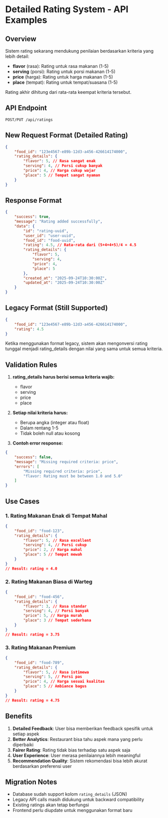 # Detailed Rating System - API Examples

## Overview

Sistem rating sekarang mendukung penilaian berdasarkan kriteria yang lebih detail:

-   **flavor** (rasa): Rating untuk rasa makanan (1-5)
-   **serving** (porsi): Rating untuk porsi makanan (1-5)
-   **price** (harga): Rating untuk harga makanan (1-5)
-   **place** (tempat): Rating untuk tempat/suasana (1-5)

Rating akhir dihitung dari rata-rata keempat kriteria tersebut.

## API Endpoint

`POST/PUT /api/ratings`

## New Request Format (Detailed Rating)

```json
{
    "food_id": "123e4567-e89b-12d3-a456-426614174000",
    "rating_details": {
        "flavor": 5, // Rasa sangat enak
        "serving": 4, // Porsi cukup banyak
        "price": 4, // Harga cukup wajar
        "place": 5 // Tempat sangat nyaman
    }
}
```

## Response Format

```json
{
    "success": true,
    "message": "Rating added successfully",
    "data": {
        "id": "rating-uuid",
        "user_id": "user-uuid",
        "food_id": "food-uuid",
        "rating": 4.5, // Rata-rata dari (5+4+4+5)/4 = 4.5
        "rating_details": {
            "flavor": 5,
            "serving": 4,
            "price": 4,
            "place": 5
        },
        "created_at": "2025-09-24T10:30:00Z",
        "updated_at": "2025-09-24T10:30:00Z"
    }
}
```

## Legacy Format (Still Supported)

```json
{
    "food_id": "123e4567-e89b-12d3-a456-426614174000",
    "rating": 4.5
}
```

Ketika menggunakan format legacy, sistem akan mengonversi rating tunggal menjadi rating_details dengan nilai yang sama untuk semua kriteria.

## Validation Rules

1. **rating_details harus berisi semua kriteria wajib:**

    - flavor
    - serving
    - price
    - place

2. **Setiap nilai kriteria harus:**

    - Berupa angka (integer atau float)
    - Dalam rentang 1-5
    - Tidak boleh null atau kosong

3. **Contoh error response:**

```json
{
    "success": false,
    "message": "Missing required criteria: price",
    "errors": [
        "Missing required criteria: price",
        "flavor: Rating must be between 1.0 and 5.0"
    ]
}
```

## Use Cases

### 1. Rating Makanan Enak di Tempat Mahal

```json
{
    "food_id": "food-123",
    "rating_details": {
        "flavor": 5, // Rasa excellent
        "serving": 4, // Porsi cukup
        "price": 2, // Harga mahal
        "place": 5 // Tempat mewah
    }
}
// Result: rating = 4.0
```

### 2. Rating Makanan Biasa di Warteg

```json
{
    "food_id": "food-456",
    "rating_details": {
        "flavor": 3, // Rasa standar
        "serving": 4, // Porsi banyak
        "price": 5, // Harga murah
        "place": 3 // Tempat sederhana
    }
}
// Result: rating = 3.75
```

### 3. Rating Makanan Premium

```json
{
    "food_id": "food-789",
    "rating_details": {
        "flavor": 5, // Rasa istimewa
        "serving": 5, // Porsi pas
        "price": 4, // Harga sesuai kualitas
        "place": 5 // Ambiance bagus
    }
}
// Result: rating = 4.75
```

## Benefits

1. **Detailed Feedback**: User bisa memberikan feedback spesifik untuk setiap aspek
2. **Better Analytics**: Restaurant bisa tahu aspek mana yang perlu diperbaiki
3. **Fairer Rating**: Rating tidak bias terhadap satu aspek saja
4. **User Experience**: User merasa penilaiannya lebih meaningful
5. **Recommendation Quality**: Sistem rekomendasi bisa lebih akurat berdasarkan preferensi user

## Migration Notes

-   Database sudah support kolom `rating_details` (JSON)
-   Legacy API calls masih didukung untuk backward compatibility
-   Existing ratings akan tetap berfungsi
-   Frontend perlu diupdate untuk menggunakan format baru
